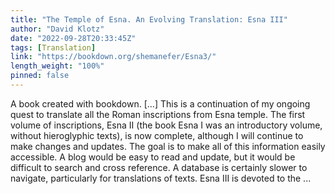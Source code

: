 ```yaml
---
title: "The Temple of Esna. An Evolving Translation: Esna III"
author: "David Klotz"
date: "2022-09-28T20:33:45Z"
tags: [Translation]
link: "https://bookdown.org/shemanefer/Esna3/"
length_weight: "100%"
pinned: false
---
```


A book created with bookdown. [...] This is a continuation of my ongoing quest to translate all the Roman inscriptions from Esna temple. The first volume of inscriptions, Esna II (the book Esna I was an introductory volume, without hieroglyphic texts), is now complete, although I will continue to make changes and updates. The goal is to make all of this information easily accessible. A blog would be easy to read and update, but it would be difficult to search and cross reference. A database is certainly slower to navigate, particularly for translations of texts. Esna III is devoted to the ...
